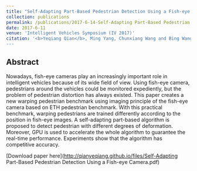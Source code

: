 ```yaml
---
title: "Self-Adapting Part-Based Pedestrian Detection Using a Fish-eye Camera"
collection: publications
permalink: /publications/2017-6-14-Self-Adapting Part-Based Pedestrian Detection Using a Fish-eye Camera
date: 2017-6-11
venue: 'Intelligent Vehicles Symposium (IV 2017)'
citation: '<b>Yeqiang Qian</b>, Ming Yang, Chunxiang Wang and Bing Wang. <i>IEEE Intelligent Vehicles Symposium</i>. <b>IV 2017</b>
---
```

## Abstract
Nowadays, fish-eye cameras play an increasingly important role in intelligent vehicles because of its wide field of view. Using fish-eye camera, pedestrians around the vehicles could be monitored expediently, but the problem of pedestrian distortion has always existed. This paper creates a new warping pedestrian benchmark using imaging principle of the fish-eye camera based on ETH pedestrian benchmark. With this practical benchmark, warping pedestrians are trained differently according to the position in fish-eye images. A self-adapting part-based algorithm is proposed to detect pedestrian with different degrees of deformation. Moreover, GPU is used to accelerate the whole algorithm to guarantee the real-time performance. Experiments show that the algorithm has competitive accuracy.

[Download paper here](http://qianyeqiang.github.io/files/Self-Adapting Part-Based Pedestrian Detection Using a Fish-eye Camera.pdf)

